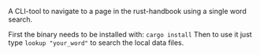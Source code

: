 A CLI-tool to navigate to a page in the rust-handbook using a single word search.

First the binary needs to be installed with: `cargo install`
Then to use it just type `lookup "your_word"` to search the local data files.